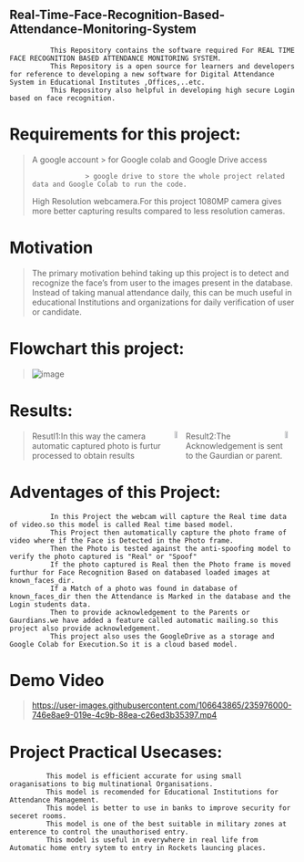 ## Real-Time-Face-Recognition-Based-Attendance-Monitoring-System
              This Repository contains the software required For REAL TIME FACE RECOGNITION BASED ATTENDANCE MONITORING SYSTEM.
              This Repository is a open source for learners and developers for reference to developing a new software for Digital Attendance System in Educational Institutes ,Offices,..etc. 
              This Repository also helpful in developing high secure Login based on face recognition.

# Requirements for this project:
 > A google account > for Google colab and Google Drive access
 > 
 >                  > google drive to store the whole project related data and Google Colab to run the code.
 >
 > High Resolution webcamera.For this project 1080MP camera gives more better capturing results compared to less resolution cameras. 

# Motivation
>The primary motivation behind taking up this project is to detect and recognize the face’s from user to the images present in the database. 
>Instead of taking manual attendance daily, this can be much useful in educational Institutions and organizations for daily verification of user or candidate.

# Flowchart this project:

>![image](https://user-images.githubusercontent.com/106643865/236116057-218d4b47-f289-433c-9fb6-ff758d998a4e.png)

# Results:
><div style="display:flex;gap=5px;">
>   Resutl1:In this way the camera automatic captured photo is furtur processed to obtain results
>  <div><img src="https://user-images.githubusercontent.com/106643865/236117077-50c46d6b-6b94-4dce-9ba8-e28ee4e02012.png" height=50% width=50% > </div>
>   Result2:The Acknowledgement is sent to the Gaurdian or parent.
>  <div><img src="https://user-images.githubusercontent.com/106643865/236117124-e975b724-d9fb-451c-84b8-255b91c9291c.png" height=50% width=50% ></div>
</div>

# Adventages of this Project:
              In this Project the webcam will capture the Real time data of video.so this model is called Real time based model.
              This Project then automatically capture the photo frame of video where if the Face is Detected in the Photo frame.
              Then the Photo is tested against the anti-spoofing model to verify the photo captured is "Real" or "Spoof"
              If the photo captured is Real then the Photo frame is moved furthur for Face Recognition Based on databased loaded images at known_faces_dir.
              If a Match of a photo was found in database of known_faces_dir then the Attendance is Marked in the database and the Login students data.
              Then to provide acknowledgement to the Parents or Gaurdians.we have added a feature called automatic mailing.so this project also provide acknowledgement.
              This project also uses the GoogleDrive as a storage and Google Colab for Execution.So it is a cloud based model.


# Demo Video
> 
> https://user-images.githubusercontent.com/106643865/235976000-746e8ae9-019e-4c9b-88ea-c26ed3b35397.mp4

# Project Practical Usecases:
             This model is efficient accurate for using small oraganisations to big multinational Organisations.
             This model is recomended for Educational Institutions for Attendance Management.
             This model is better to use in banks to improve security for seceret rooms.
             This model is one of the best suitable in military zones at enterence to control the unauthorised entry.
             This model is useful in everywhere in real life from Automatic home entry sytem to entry in Rockets launcing places.
